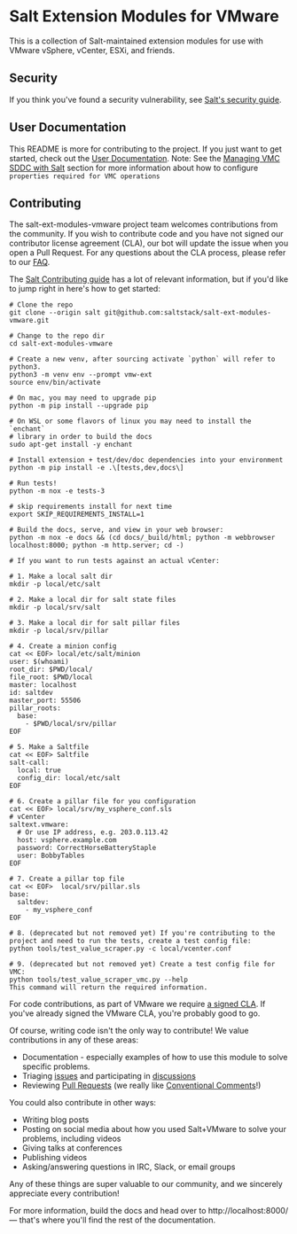 # Salt Extension Modules for VMware

This is a collection of Salt-maintained extension modules for use with VMware
vSphere, vCenter, ESXi, and friends.

## Security

If you think you've found a security vulnerability, see [Salt's security guide][security].

## User Documentation

This README is more for contributing to the project. If you just want to get
started, check out the [User Documentation][docs]. Note: See the [Managing VMC SDDC with Salt][vmc-docs] section
for more information about how to configure `properties required for VMC operations`


## Contributing

The salt-ext-modules-vmware project team welcomes contributions from the community. If you wish to contribute code and you have not signed our contributor license agreement (CLA), our bot will update the issue when you open a Pull Request. For any questions about the CLA process, please refer to our [FAQ](https://cla.vmware.com/faq).

The [Salt Contributing guide][salt-contributing] has a lot of relevant information, but if you'd like to jump right in here's how to get started:

    # Clone the repo
    git clone --origin salt git@github.com:saltstack/salt-ext-modules-vmware.git

    # Change to the repo dir
    cd salt-ext-modules-vmware

    # Create a new venv, after sourcing activate `python` will refer to python3.
    python3 -m venv env --prompt vmw-ext
    source env/bin/activate

    # On mac, you may need to upgrade pip
    python -m pip install --upgrade pip

    # On WSL or some flavors of linux you may need to install the `enchant`
    # library in order to build the docs
    sudo apt-get install -y enchant

    # Install extension + test/dev/doc dependencies into your environment
    python -m pip install -e .\[tests,dev,docs\]

    # Run tests!
    python -m nox -e tests-3

    # skip requirements install for next time
    export SKIP_REQUIREMENTS_INSTALL=1

    # Build the docs, serve, and view in your web browser:
    python -m nox -e docs && (cd docs/_build/html; python -m webbrowser localhost:8000; python -m http.server; cd -)

    # If you want to run tests against an actual vCenter:

    # 1. Make a local salt dir
    mkdir -p local/etc/salt

    # 2. Make a local dir for salt state files
    mkdir -p local/srv/salt

    # 3. Make a local dir for salt pillar files
    mkdir -p local/srv/pillar

    # 4. Create a minion config
    cat << EOF> local/etc/salt/minion
    user: $(whoami)
    root_dir: $PWD/local/
    file_root: $PWD/local
    master: localhost
    id: saltdev
    master_port: 55506
    pillar_roots:
      base:
        - $PWD/local/srv/pillar
    EOF

    # 5. Make a Saltfile
    cat << EOF> Saltfile
    salt-call:
      local: true
      config_dir: local/etc/salt
    EOF

    # 6. Create a pillar file for you configuration
    cat << EOF> local/srv/my_vsphere_conf.sls
    # vCenter
    saltext.vmware:
      # Or use IP address, e.g. 203.0.113.42
      host: vsphere.example.com
      password: CorrectHorseBatteryStaple
      user: BobbyTables
    EOF

    # 7. Create a pillar top file
    cat << EOF>  local/srv/pillar.sls
    base:
      saltdev:
        - my_vsphere_conf
    EOF

    # 8. (deprecated but not removed yet) If you're contributing to the project and need to run the tests, create a test config file:
    python tools/test_value_scraper.py -c local/vcenter.conf

    # 9. (deprecated but not removed yet) Create a test config file for VMC:
    python tools/test_value_scraper_vmc.py --help
    This command will return the required information.


For code contributions, as part of VMware we require [a signed CLA][cla-faq].
If you've already signed the VMware CLA, you're probably good to go.

Of course, writing code isn't the only way to contribute! We value
contributions in any of these areas:

- Documentation - especially examples of how to use this module to solve
  specific problems.
- Triaging [issues][issues] and participating in [discussions][discussions]
- Reviewing [Pull Requests][PRs] (we really like [Conventional
  Comments][comments]!)

You could also contribute in other ways:

- Writing blog posts
- Posting on social media about how you used Salt+VMware to solve your
  problems, including videos
- Giving talks at conferences
- Publishing videos
- Asking/answering questions in IRC, Slack, or email groups

Any of these things are super valuable to our community, and we sincerely
appreciate every contribution!


For more information, build the docs and head over to http://localhost:8000/ —
that's where you'll find the rest of the documentation.


[security]: https://github.com/saltstack/salt/blob/master/SECURITY.md
[salt-contributing]: https://docs.saltproject.io/en/master/topics/development/contributing.html
[issues]: https://github.com/saltstack/salt-ext-modules-vmware/issues
[PRs]: https://github.com/saltstack/salt-ext-modules-vmware/pulls
[discussions]: https://github.com/saltstack/salt-ext-modules-vmware/discussions
[comments]: https://conventionalcomments.org/
[cla-faq]: https://cla.vmware.com/faq
[docs]: https://docs.saltproject.io/salt/extensions/salt-ext-modules-vmware/en/latest/index.html
[vmc-docs]: https://docs.saltproject.io/salt/extensions/salt-ext-modules-vmware/en/latest/vmc.html
